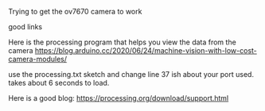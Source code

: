 Trying to get the ov7670 camera to work


good links





Here is the processing program that helps you view the data from the camera https://blog.arduino.cc/2020/06/24/machine-vision-with-low-cost-camera-modules/

use the processing.txt sketch and change line 37 ish about your port used. takes about 6 seconds to load.








Here is a good blog: https://processing.org/download/support.html

